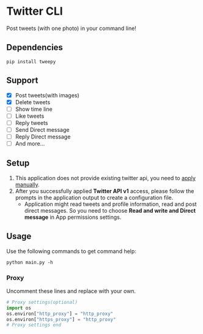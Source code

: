 # Twitter CLI
Post tweets (with one photo) in your command line! 

## Dependencies

```shell
pip install tweepy
```

## Support

- [x] Post tweets(with images)
- [x] Delete tweets
- [ ] Show time line
- [ ] Like tweets
- [ ] Reply tweets
- [ ] Send Direct message
- [ ] Reply Direct message
- [ ] And more...

## Setup

1. This application does not provide existing twitter api, you need to [apply manually](https://developer.twitter.com/en/portal/).
2. After you successfully applied **Twitter API v1** access, please follow the prompts in the application output to create a configuration file. 
    - Application might read tweets and profile information, read and post direct messages. So you need to choose **Read and write and Direct message** in App permissions settings. 

## Usage

Use the following commands to get command help:

```shell
python main.py -h
```

### Proxy

Uncomment these lines and replace with your own. 

```python
# Proxy settings(optional)
import os
os.environ["http_proxy"] = "http_proxy"
os.environ["https_proxy"] = "http_proxy"
# Proxy settings end
```